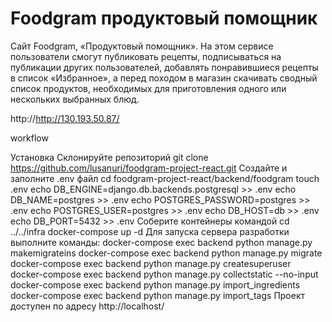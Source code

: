 # Foodgram продуктовый помощник
Сайт Foodgram, «Продуктовый помощник». На этом сервисе пользователи смогут публиковать рецепты, подписываться на публикации других пользователей, добавлять понравившиеся рецепты в список «Избранное», а перед походом в магазин скачивать сводный список продуктов, необходимых для приготовления одного или нескольких выбранных блюд.

http://http://130.193.50.87/

workflow

Установка
Склонируйте репозиторий
git clone https://github.com/lusanuri/foodgram-project-react.git
Создайте и заполните .env файл
cd foodgram-project-react/backend/foodgram
touch .env
echo DB_ENGINE=django.db.backends.postgresql >> .env
echo DB_NAME=postgres >> .env
echo POSTGRES_PASSWORD=postgres >> .env
echo POSTGRES_USER=postgres >> .env
echo DB_HOST=db >> .env
echo DB_PORT=5432 >> .env
Соберите контейнеры командой
cd ../../infra
docker-compose up -d
Для запуска сервера разработки выполните команды:
docker-compose exec backend python manage.py makemigrateins
docker-compose exec backend python manage.py migrate
docker-compose exec backend python manage.py createsuperuser
docker-compose exec backend python manage.py collectstatic --no-input
docker-compose exec backend python manage.py import_ingredients
docker-compose exec backend python manage.py import_tags
Проект доступен по адресу http://localhost/
